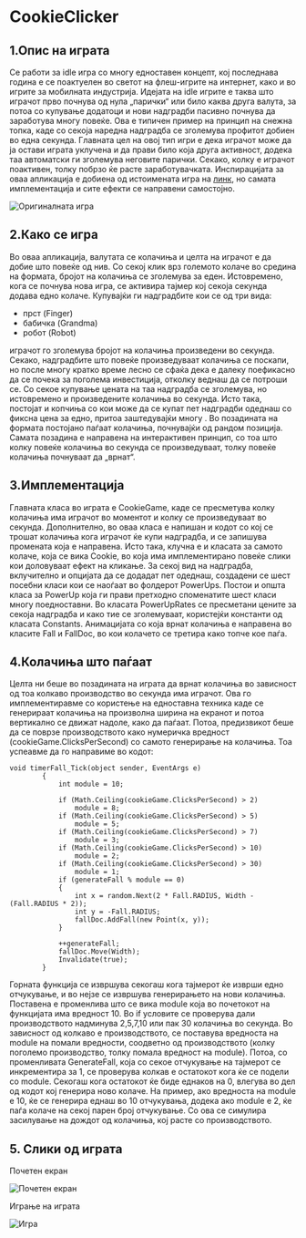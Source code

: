 # CookieClicker

## 1.Опис на играта

Се работи за idle игра со многу едноставен концепт, кој последнава година е се поактуелен во светот на флеш-игрите на интернет, како и  во игрите за мобилната индустрија. Идејата на idle игрите е таква што играчот прво почнува од нула „парички“ или било каква друга валута,
 за потоа со купување додатоци и нови надградби пасивно почнува да заработува многу повеќе. Ова е типичен пример на принцип на снежна топка, каде 
со секоја наредна надградба се зголемува профитот добиен во една секунда. Главната цел на овој тип игри е дека играчот може да ја остави играта уклучена и да прави било која друга активност, додека таа автоматски ги зголемува неговите парички. Секако, колку е играчот поактивен, толку побрзо ќе расте заработувачката. Инспирацијата за оваа апликација е добиена од истоимената игра на [линк](https://orteil.dashnet.org/cookieclicker/), но самата имплементација и сите ефекти се направени самостојно.

![Оригиналната игра](https://i.kinja-img.com/gawker-media/image/upload/s--JNu4Td2L--/c_scale,f_auto,fl_progressive,q_80,w_800/kggronat2bhshdyycncx.png "Оригиналната игра")

## 2.Како се игра

Во оваа апликација, валутата се колачиња и целта на играчот е да добие што повеќе од нив. Со секој клик врз големото колаче во средина на формата, бројот на колачиња се зголемува за еден. Истовремено, кога се почнува нова игра, се активира тајмер кој секоја секунда додава едно колаче. Купувајќи ги надградбите кои се од три вида:
- прст (Finger)
- бабичка (Grandma)
- робот (Robot) <br/>

играчот го зголемува бројот на колачиња произведени во секунда. Секако, надградбите што повеќе произведуваат колачиња се поскапи, но после многу кратко време лесно се сфаќа дека е далеку поефикасно да се почека за поголема инвестиција, отколку веднаш да се потроши се. Со секое купување цената на таа надградба се зголемува, но истовремено и произведените колачиња во секунда. Исто така, постојат и копчиња со кои може да се купат пет надградби одеднаш со фиксна цена за едно, притоа заштедувајќи многу . Во позадината на формата постојано паѓаат колачиња, почнувајќи од рандом позиција. Самата позадина е направена на интерактивен принцип, со тоа што колку повеќе колачиња во секунда се произведуваат, толку повеќе колачиња почнуваат да „врнат“.

## 3.Имплементација

Главната класа во играта е CookieGame, каде се пресметува колку колачиња има играчот во моментот и колку се произведуваат во секунда. Дополнително, во оваа класа е напишан и кодот со кој се трошат колачиња кога играчот ќе купи надградба, и се запишува промената која е направена. Исто така, клучна е и класата за самото колаче, која се вика Cookie, во која има имплементирано повеќе слики кои доловуваат ефект на кликање. 
За секој вид на надградба, вклучително и опцијата да се додадат пет одеднаш, создадени се шест посебни класи кои се наоѓаат во фолдерот PowerUps. Постои и општа класа за PowerUp која ги прави претходно споменатите шест класи многу поедноставни. Во класата PowerUpRates се пресметани цените за секоја надградба и како тие се зголемуваат, користејќи константи од класата Constants.
Анимацијата со која врнат колачиња е направена во класите Fall и FallDoc, во кои колачето се третира како топче кое паѓа.

## 4.Колачиња што паѓаат

Целта ни беше во позадината на играта да врнат колачиња во зависност од тоа колкаво производство во секунда има играчот. Ова го имплементиравме со користење на едноставна техника каде се генерираат колачиња на произволна ширина на екранот и потоа вертикално се движат надоле, како да паѓаат. Потоа, предизвикот беше да се поврзе производството како нумеричка вредност (cookieGame.ClicksPerSecond) со самото генерирање на колачиња. Тоа успеавме да го направиме во кодот:
```
void timerFall_Tick(object sender, EventArgs e)
        {
            int module = 10;

            if (Math.Ceiling(cookieGame.ClicksPerSecond) > 2)
                module = 8;
            if (Math.Ceiling(cookieGame.ClicksPerSecond) > 5)
                module = 5;
            if (Math.Ceiling(cookieGame.ClicksPerSecond) > 7)
                module = 3;
            if (Math.Ceiling(cookieGame.ClicksPerSecond) > 10)
                module = 2;
            if (Math.Ceiling(cookieGame.ClicksPerSecond) > 30)
                module = 1;
            if (generateFall % module == 0)
            {
                int x = random.Next(2 * Fall.RADIUS, Width - (Fall.RADIUS * 2));
                int y = -Fall.RADIUS;
                fallDoc.AddFall(new Point(x, y));
            }

            ++generateFall;
            fallDoc.Move(Width);
            Invalidate(true);
        }
```
Горната функција се извршува секогаш кога тајмерот ќе изврши едно отчукување, и во нејзе се извршува генерирањето на нови колачиња. Поставена е променлива што се вика module која во почетокот на функцијата има вредност 10. Во if условите се проверува дали производството надминува 2,5,7,10 или пак 30 колачиња во секунда. Во зависност од колкаво е производството, се поставува вредноста на module на помали вредности, соодветно од производството (колку поголемо производство, толку помала вредност на module). Потоа, со променливата GenerateFall, која со секое отчукување на тајмерот се инкрементира за 1, се проверува колкав е остатокот кога ќе се подели со module. Секогаш кога остатокот ќе биде еднаков на 0, влегува во дел од кодот кој генерира ново колаче. На пример, ако вредноста на module е 10, ќе се генерира еднаш во 10 отчукувања, додека ако module е 2, ќе паѓа колаче на секој парен број отчукување. Со ова се симулира засилување на дождот од колачиња, кој расте со производството. 

## 5. Слики од играта

Почетен екран<br/>

![Почетен екран](https://i.imgur.com/BkMqZAN.png "Почетен екран")

Играње на играта<br/>

![Игра](https://i.imgur.com/j7DN6wc.png "Играње")
